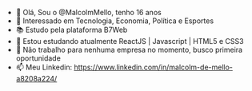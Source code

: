 - 👋 Olá, Sou o @MalcolmMello, tenho 16 anos
- 👀 Interessado em Tecnologia, Economia, Política e Esportes
- 📚 Estudo pela plataforma B7Web
- 🌱 Estou estudando atualmente ReactJS | Javascript | HTML5 e CSS3
- 🔎 Não trabalho para nenhuma empresa no momento, busco primeira oportunidade
- 📫 Meu Linkedin: https://www.linkedin.com/in/malcolm-de-mello-a8208a224/


